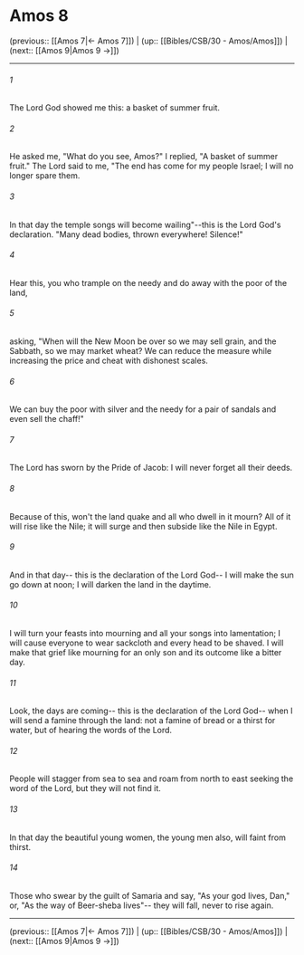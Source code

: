 # Amos 8

(previous:: [[Amos 7|← Amos 7]]) | (up:: [[Bibles/CSB/30 - Amos/Amos]]) | (next:: [[Amos 9|Amos 9 →]])

***


###### 1 
The Lord God showed me this: a basket of summer fruit. 

###### 2 
He asked me, "What do you see, Amos?" I replied, "A basket of summer fruit." The Lord said to me, "The end has come for my people Israel; I will no longer spare them. 

###### 3 
In that day the temple songs will become wailing"--this is the Lord God's declaration. "Many dead bodies, thrown everywhere! Silence!" 

###### 4 
Hear this, you who trample on the needy and do away with the poor of the land, 

###### 5 
asking, "When will the New Moon be over so we may sell grain, and the Sabbath, so we may market wheat? We can reduce the measure while increasing the price and cheat with dishonest scales. 

###### 6 
We can buy the poor with silver and the needy for a pair of sandals and even sell the chaff!" 

###### 7 
The Lord has sworn by the Pride of Jacob: I will never forget all their deeds. 

###### 8 
Because of this, won't the land quake and all who dwell in it mourn? All of it will rise like the Nile; it will surge and then subside like the Nile in Egypt. 

###### 9 
And in that day-- this is the declaration of the Lord God-- I will make the sun go down at noon; I will darken the land in the daytime. 

###### 10 
I will turn your feasts into mourning and all your songs into lamentation; I will cause everyone to wear sackcloth and every head to be shaved. I will make that grief like mourning for an only son and its outcome like a bitter day. 

###### 11 
Look, the days are coming-- this is the declaration of the Lord God-- when I will send a famine through the land: not a famine of bread or a thirst for water, but of hearing the words of the Lord. 

###### 12 
People will stagger from sea to sea and roam from north to east seeking the word of the Lord, but they will not find it. 

###### 13 
In that day the beautiful young women, the young men also, will faint from thirst. 

###### 14 
Those who swear by the guilt of Samaria and say, "As your god lives, Dan," or, "As the way of Beer-sheba lives"-- they will fall, never to rise again.

***

(previous:: [[Amos 7|← Amos 7]]) | (up:: [[Bibles/CSB/30 - Amos/Amos]]) | (next:: [[Amos 9|Amos 9 →]])
